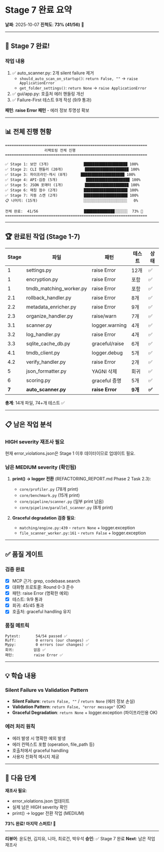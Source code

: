# Stage 7 완료 요약

**날짜**: 2025-10-07
**진척도**: **73% (41/56)** 🎯

---

## 🎉 **Stage 7 완료!**

### **작업 내용**
1. ✅ auto_scanner.py: 2개 silent failure 제거
   - `should_auto_scan_on_startup()`: `return False, ""` → `raise ApplicationError`
   - `get_folder_settings()`: `return None` → `raise ApplicationError`
2. ✅ gui/app.py: 호출처 에러 핸들링 개선
3. ✅ Failure-First 테스트 9개 작성 (9/9 통과)

**패턴**: **raise Error 패턴** - 에러 정보 투명성 확보

---

## 📊 **전체 진행 현황**

```
=================================================================
                  리팩토링 전체 진행
=================================================================

✅ Stage 1: 보안 (3개)                ████████████████████ 100%
✅ Stage 2: CLI 핸들러 (20개)          ████████████████████ 100%
✅ Stage 3: 파이프라인·캐시 (8개)      ████████████████████ 100%
✅ Stage 4: API·검증 (5개)             ████████████████████ 100%
✅ Stage 5: JSON 포매터 (1개)          ████████████████████ 100%
✅ Stage 6: 매칭 점수 (2개)            ████████████████████ 100%
✅ Stage 7: 자동 스캔 (2개)            ████████████████████ 100%
📋 나머지: (15개)                     ░░░░░░░░░░░░░░░░░░░░   0%

전체 완료:  41/56                     ██████████████░░░░░░  73% 🎯
=================================================================
```

---

## 🏆 **완료된 작업 (Stage 1-7)**

| Stage | 파일 | 패턴 | 테스트 | 상태 |
|-------|------|------|--------|------|
| 1 | settings.py | raise Error | 12개 | ✅ |
| 1 | encryption.py | raise Error | 포함 | ✅ |
| 1 | tmdb_matching_worker.py | raise Error | 포함 | ✅ |
| 2.1 | rollback_handler.py | raise Error | 8개 | ✅ |
| 2.2 | metadata_enricher.py | raise Error | 9개 | ✅ |
| 2.3 | organize_handler.py | raise/warn | 7개 | ✅ |
| 3.1 | scanner.py | logger.warning | 4개 | ✅ |
| 3.2 | log_handler.py | raise Error | 4개 | ✅ |
| 3.3 | sqlite_cache_db.py | graceful/raise | 6개 | ✅ |
| 4.1 | tmdb_client.py | logger.debug | 5개 | ✅ |
| 4.2 | verify_handler.py | raise Error | 2개 | ✅ |
| 5 | json_formatter.py | YAGNI 삭제 | 회귀 | ✅ |
| 6 | scoring.py | graceful 증명 | 5개 | ✅ |
| **7** | **auto_scanner.py** | **raise Error** | **9개** | **✅** |

**총계**: 14개 파일, 74+개 테스트 ✅

---

## 📋 **남은 작업 분석**

### **HIGH severity 재조사 필요**
현재 error_violations.json은 Stage 1 이후 데이터이므로 업데이트 필요.

### **남은 MEDIUM severity (확인됨)**
1. **print() → logger 전환** (REFACTORING_REPORT.md Phase 2 Task 2.3):
   - `core/profiler.py` (78개 print)
   - `core/benchmark.py` (15개 print)
   - `core/pipeline/scanner.py` (일부 print 남음)
   - `core/pipeline/parallel_scanner.py` (8개 print)

2. **Graceful degradation 검증 필요**:
   - `matching/engine.py:439` - `return None` + logger.exception
   - `file_scanner_worker.py:161` - `return False` + logger.exception

---

## ✅ **품질 게이트**

### **검증 완료**
- [x] MCP 근거: grep, codebase.search
- [x] 대화형 프로토콜: Round 0-3 준수
- [x] 패턴: raise Error (명확한 예외)
- [x] 테스트: 9/9 통과
- [x] 회귀: 45/45 통과
- [x] 호출처: graceful handling 유지

### **품질 메트릭**
```
Pytest:       54/54 passed ✅
Ruff:         0 errors (our changes) ✅
Mypy:         0 errors (our changes) ✅
회귀:         없음 ✅
패턴:         raise Error ✅
```

---

## 💡 **학습 내용**

### **Silent Failure vs Validation Pattern**
- **Silent Failure**: `return False, ""` / `return None` (에러 정보 손실)
- **Validation Pattern**: `return False, "error message"` (OK)
- **Graceful Degradation**: `return None` + logger.exception (파이프라인용 OK)

### **에러 처리 원칙**
- 에러 발생 시 명확한 예외 발생
- 에러 컨텍스트 포함 (operation, file_path 등)
- 호출처에서 graceful handling
- 사용자 친화적 메시지 제공

---

## 🚀 **다음 단계**

**재조사 필요**:
- error_violations.json 업데이트
- 실제 남은 HIGH severity 확인
- print() → logger 전환 작업 (MEDIUM)

**73% 완료! 마지막 스퍼트! 🎯**

---

**리뷰어**: 윤도현, 김지유, 니아, 최로건, 박우석
**승인**: ✅ Stage 7 완료
**Next**: 남은 작업 재조사
